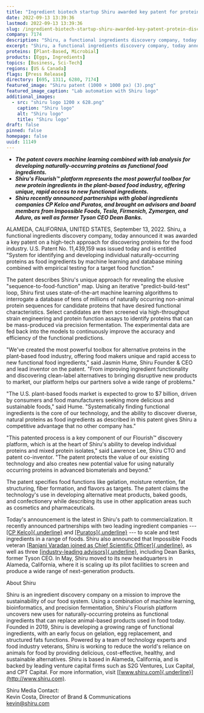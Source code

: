 ```yaml
---
title: "Ingredient biotech startup Shiru awarded key patent for protein discovery platform"
date: 2022-09-13 13:39:36
lastmod: 2022-09-13 13:39:36
slug: /ingredient-biotech-startup-shiru-awarded-key-patent-protein-discovery-platform
company: 7174
description: "Shiru, a functional ingredients discovery company, today announced it was awarded a key patent on a high-tech approach for discovering proteins for the food industry."
excerpt: "Shiru, a functional ingredients discovery company, today announced it was awarded a key patent on a high-tech approach for discovering proteins for the food industry."
proteins: [Plant-Based, Microbial]
products: [Eggs, Ingredients]
topics: [Business, Sci-Tech]
regions: [US & Canada]
flags: [Press Release]
directory: [695, 1311, 6280, 7174]
featured_image: "Shiru patent (1000 × 1000 px) (3).png"
featured_image_caption: "Lab automation with Shiru logo"
additional_images:
  - src: "shiru logo 1200 x 628.png"
    caption: "Shiru logo"
    alt: "Shiru logo"
    title: "Shiru logo"
draft: false
pinned: false
homepage: false
uuid: 11149
---
```

-   ***The patent covers machine learning combined with lab analysis for
    developing naturally-occurring proteins as functional food
    ingredients.***
-   ***Shiru's Flourish™ platform represents the most powerful toolbox
    for new protein ingredients in the plant-based food industry,
    offering unique, rapid access to new functional ingredients.***
-   ***Shiru recently announced partnerships with global ingredients
    companies CP Kelco and Puratos, and brought on advisors and board
    members from Impossible Foods, Tesla, Firmenich, Zymergen, and
    Aduro, as well as former Tyson CEO Dean Banks.***

ALAMEDA, CALIFORNIA, UNITED STATES, September 13, 2022. Shiru, a
functional ingredients discovery company, today announced it was awarded
a key patent on a high-tech approach for discovering proteins for the
food industry. U.S. Patent No. 11,439,159 was issued today and is
entitled "System for identifying and developing individual
naturally-occurring proteins as food ingredients by machine learning and
database mining combined with empirical testing for a target food
function."

The patent describes Shiru's unique approach for revealing the elusive
"sequence-to-food-function" map. Using an iterative
\"predict-build-test\" loop, Shiru first uses state-of-the-art machine
learning algorithms to interrogate a database of tens of millions of
naturally occurring non-animal protein sequences for candidate proteins
that have desired functional characteristics. Select candidates are then
screened via high-throughput strain engineering and protein function
assays to identify proteins that can be mass-produced via precision
fermentation. The experimental data are fed back into the models to
continuously improve the accuracy and efficiency of the functional
predictions.

"We've created the most powerful toolbox for alternative proteins in the
plant-based food industry, offering food makers unique and rapid access
to new functional food ingredients," said Jasmin Hume, Shiru Founder &
CEO and lead inventor on the patent. "From improving ingredient
functionality and discovering clean-label alternatives to bringing
disruptive new products to market, our platform helps our partners solve
a wide range of problems."

"The U.S. plant-based foods market is expected to grow to \$7 billion,
driven by consumers and food manufacturers seeking more delicious and
sustainable foods," said Hume. "Systematically finding functional
ingredients is the core of our technology, and the ability to discover
diverse, natural proteins as food ingredients as described in this
patent gives Shiru a competitive advantage that no other company has." 

"This patented process is a key component of our Flourish™ discovery
platform, which is at the heart of Shiru's ability to develop individual
proteins and mixed protein isolates," said Lawrence Lee, Shiru CTO and
patent co-inventor. "The patent protects the value of our existing
technology and also creates new potential value for using naturally
occurring proteins in advanced biomaterials and beyond."

The patent specifies food functions like gelation, moisture retention,
fat structuring, fiber formation, and flavors as targets. The patent
claims the technology's use in developing alternative meat products,
baked goods, and confectionery while describing its use in other
application areas such as cosmetics and pharmaceuticals.

Today's announcement is the latest in Shiru's path to commercialization.
It recently announced partnerships with two leading ingredient companies
--- [[CP
Kelco]{.underline}](https://shiru.com/post/cp-kelco-and-food-ingredient-startup-shiru-announce-partnership-to-accelerate-the-shift-to-a-sustainable-food-system-with-creation-of-next-generation-alternative-proteins/)
and
[[Puratos]{.underline}](https://shiru.com/post/shiru-puratos-partnership-sustainable-plant-based-protein-ingredients-for-baked-goods/)
--- to scale and test ingredients in a range of foods. Shiru also
announced that Impossible Foods veteran [[Ranjani Varadan joined as
Chief Scientific
Officer]{.underline}](https://shiru.com/post/in-conversation-with-dr-ranjani-varadan-shirus-new-chief-scientific-officer/),
as well as three [[industry-leading
advisors]{.underline}](https://shiru.com/post/shiru-appoints-industry-veterans-dean-banks-aaron-kimball-and-blaine-templeman-to-advisory-board/),
including Dean Banks, former Tyson CEO. In May, Shiru moved to its new
headquarters in Alameda, California, where it is scaling up its pilot
facilities to screen and produce a wide range of next-generation
products.

About Shiru

Shiru is an ingredient discovery company on a mission to improve the
sustainability of our food system. Using a combination of machine
learning, bioinformatics, and precision fermentation, Shiru's Flourish
platform uncovers new uses for naturally-occurring proteins as
functional ingredients that can replace animal-based products used in
food today. Founded in 2019, Shiru is developing a growing range of
functional ingredients, with an early focus on gelation, egg
replacement, and structured fats functions. Powered by a team of
technology experts and food industry veterans, Shiru is working to
reduce the world's reliance on animals for food by providing delicious,
cost-effective, healthy, and sustainable alternatives. Shiru is based in
Alameda, California, and is backed by leading venture capital firms such
as S2G Ventures, Lux Capital, and CPT Capital. For more information,
visit [[www.shiru.com]{.underline}](http://www.shiru.com).

Shiru Media Contact:\
Kevin Costa, Director of Brand & Communications\
<kevin@shiru.com>
